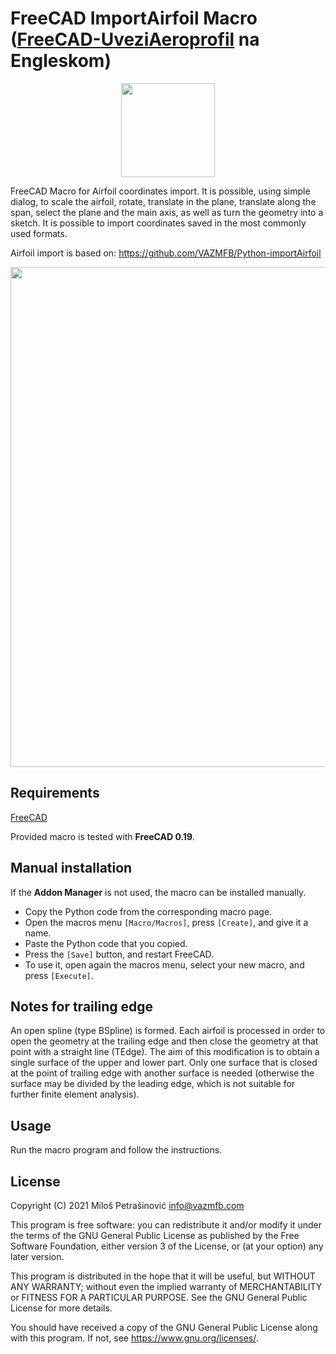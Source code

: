 # FreeCAD ImportAirfoil Macro ([FreeCAD-UveziAeroprofil](https://github.com/VAZMFB/FreeCAD-UveziAeroprofil) na Engleskom)

<p align="center">
  <img src="https://vazmfb.com/web/img/github/UveziAeroprofil.svg" width="150">
</p>

FreeCAD Macro for Airfoil coordinates import. It is possible, using simple dialog, to scale the airfoil, rotate, translate in the plane, translate along the span, select the plane and the main axis, as well as turn the geometry into a sketch. It is possible to import coordinates saved in the most commonly used formats.

Airfoil import is based on: https://github.com/VAZMFB/Python-importAirfoil

<p align="center">
  <img src="https://vazmfb.com/web/img/github/ImportAirfoil.png" width="800">
</p>

## Requirements
[FreeCAD](https://www.freecadweb.org/)<br>

Provided macro is tested with **FreeCAD 0.19**.

## Manual installation
If the **Addon Manager** is not used, the macro can be installed manually.

* Copy the Python code from the corresponding macro page.
* Open the macros menu `[Macro/Macros]`, press `[Create]`, and give it a name.
* Paste the Python code that you copied.
* Press the `[Save]` button, and restart FreeCAD.
* To use it, open again the macros menu, select your new macro, and press `[Execute]`.

## Notes for trailing edge

An open spline (type BSpline) is formed. Each airfoil is processed in order to open the geometry at the trailing edge and then close the geometry at that point with a straight line (TEdge). The aim of this modification is to obtain a single surface of the upper and lower part. Only one surface that is closed at the point of trailing edge with another surface is needed (otherwise the surface may be divided by the leading edge, which is not suitable for further finite element analysis).

## Usage

Run the macro program and follow the instructions.

## License
Copyright (C) 2021 Miloš Petrašinović <info@vazmfb.com>
 
This program is free software: you can redistribute it and/or modify
it under the terms of the GNU General Public License as 
published by the Free Software Foundation, either version 3 of the 
License, or (at your option) any later version.
  
This program is distributed in the hope that it will be useful,
but WITHOUT ANY WARRANTY; without even the implied warranty of
MERCHANTABILITY or FITNESS FOR A PARTICULAR PURPOSE.  See the
GNU General Public License for more details.
  
You should have received a copy of the GNU General Public License
along with this program.  If not, see <https://www.gnu.org/licenses/>.
